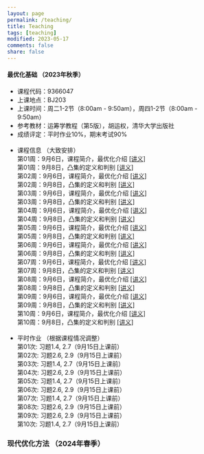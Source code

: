 ```yaml
---
layout: page
permalink: /teaching/
title: Teaching
tags: [teaching]
modified: 2023-05-17 
comments: false
share: false
---
```



#### 最优化基础 （2023年秋季）

* 课程代码：9366047 <br>
* 上课地点：BJ203<br>
* 上课时间：周二1-2节（8:00am - 9:50am），周四1-2节（8:00am - 9:50am）<br>
* 参考教材：运筹学教程（第5版），胡运权，清华大学出版社<br>
* 成绩评定：平时作业10%，期末考试90% <br><br>
* 课程信息 （大致安排）<br>
  第01周：9月6日，课程简介，最优化介绍  <a href="../线性规划1.pdf" class="textlink" target="_blank">[讲义]</a> <br>
  第01周：9月8日，凸集的定义和判别 <a href="../线性规划1.pdf" class="textlink" target="_blank">[讲义]</a> <br>
  第02周：9月6日，课程简介，最优化介绍  <a href="../线性规划1.pdf" class="textlink" target="_blank">[讲义]</a> <br>
  第02周：9月8日，凸集的定义和判别 <a href="../线性规划1.pdf" class="textlink" target="_blank">[讲义]</a> <br>
  第03周：9月6日，课程简介，最优化介绍  <a href="../线性规划1.pdf" class="textlink" target="_blank">[讲义]</a> <br>
  第03周：9月8日，凸集的定义和判别 <a href="../线性规划1.pdf" class="textlink" target="_blank">[讲义]</a> <br>
  第04周：9月6日，课程简介，最优化介绍  <a href="../线性规划1.pdf" class="textlink" target="_blank">[讲义]</a> <br>
  第04周：9月8日，凸集的定义和判别 <a href="../线性规划1.pdf" class="textlink" target="_blank">[讲义]</a> <br>
  第05周：9月6日，课程简介，最优化介绍  <a href="../线性规划1.pdf" class="textlink" target="_blank">[讲义]</a> <br>
  第05周：9月8日，凸集的定义和判别 <a href="../线性规划1.pdf" class="textlink" target="_blank">[讲义]</a> <br>
  第06周：9月6日，课程简介，最优化介绍  <a href="../线性规划1.pdf" class="textlink" target="_blank">[讲义]</a> <br>
  第06周：9月8日，凸集的定义和判别 <a href="../线性规划1.pdf" class="textlink" target="_blank">[讲义]</a> <br>
  第07周：9月6日，课程简介，最优化介绍  <a href="../线性规划1.pdf" class="textlink" target="_blank">[讲义]</a> <br>
  第07周：9月8日，凸集的定义和判别 <a href="../线性规划1.pdf" class="textlink" target="_blank">[讲义]</a> <br>
  第08周：9月6日，课程简介，最优化介绍  <a href="../线性规划1.pdf" class="textlink" target="_blank">[讲义]</a> <br>
  第08周：9月8日，凸集的定义和判别 <a href="../线性规划1.pdf" class="textlink" target="_blank">[讲义]</a> <br>
  第09周：9月6日，课程简介，最优化介绍  <a href="../线性规划1.pdf" class="textlink" target="_blank">[讲义]</a> <br>
  第09周：9月8日，凸集的定义和判别 <a href="../线性规划1.pdf" class="textlink" target="_blank">[讲义]</a> <br>
  第10周：9月6日，课程简介，最优化介绍  <a href="../线性规划1.pdf" class="textlink" target="_blank">[讲义]</a> <br>
  第10周：9月8日，凸集的定义和判别 <a href="../线性规划1.pdf" class="textlink" target="_blank">[讲义]</a> <br><br>
* 平时作业 （根据课程情况调整）<br>
  第01次: 习题1.4, 2.7（9月15日上课前） <br>
  第02次: 习题2.6, 2.9（9月15日上课前） <br>
  第03次: 习题1.4, 2.7（9月15日上课前） <br>
  第04次: 习题2.6, 2.9（9月15日上课前） <br>
  第05次: 习题1.4, 2.7（9月15日上课前） <br>
  第06次: 习题2.6, 2.9（9月15日上课前） <br>
  第07次: 习题1.4, 2.7（9月15日上课前） <br>
  第08次: 习题2.6, 2.9（9月15日上课前） <br>
  第09次: 习题2.6, 2.9（9月15日上课前） <br>
  第10次: 习题1.4, 2.7（9月15日上课前）


      
### 现代优化方法 （2024年春季）

